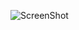 ![ScreenShot](https://github.com/AliasgarPardawala/Library/master/add_images/Screenshot_2021-05-29-00-23-57-33_537325b73f10d95c3e01ba0b381cbc54.jpg)
